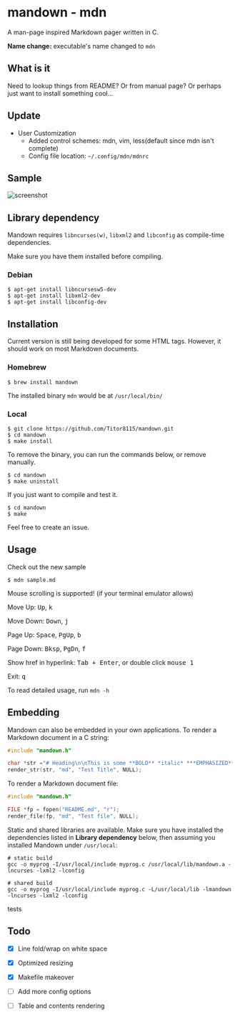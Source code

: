 # mandown - mdn

A man-page inspired Markdown pager written in C.

**Name change:** executable's name changed to `mdn`

## What is it

Need to lookup things from README? Or from manual page? Or perhaps just want to install something cool...

## Update

- User Customization
  - Added control schemes: mdn, vim, less(default since mdn isn't complete)
  - Config file location: `~/.config/mdn/mdnrc`

## Sample

![screenshot](./screenshot.png)

## Library dependency

Mandown requires `libncurses(w)`, `libxml2` and `libconfig` as compile-time dependencies.

Make sure you have them installed before compiling.

### Debian

```shell
$ apt-get install libncursesw5-dev
$ apt-get install libxml2-dev
$ apt-get install libconfig-dev
```

## Installation

Current version is still being developed for some HTML tags. However, it should work on most Markdown documents.

### Homebrew
```shell
$ brew install mandown
```

The installed binary `mdn` would be at `/usr/local/bin/`

### Local
```shell
$ git clone https://github.com/Titor8115/mandown.git
$ cd mandown
$ make install
```

To remove the binary, you can run the commands below, or remove manually.

```shell
$ cd mandown
$ make uninstall
```

If you just want to compile and test it.

```shell
$ cd mandown
$ make
```

Feel free to create an issue.

## Usage

Check out the new sample

```shell
$ mdn sample.md
```

Mouse scrolling is supported! (if your terminal emulator allows)

Move Up: <kbd>Up</kbd>, <kbd>k</kbd>

Move Down: <kbd>Down</kbd>, <kbd>j</kbd>

Page Up: <kbd>Space</kbd>,  <kbd>PgUp</kbd>, <kbd>b</kbd>

Page Down:  <kbd>Bksp</kbd>,  <kbd>PgDn</kbd>, <kbd>f</kbd>

Show href in hyperlink: <kbd>Tab + Enter</kbd>, or double click <kbd>mouse 1</kbd>

Exit: <kbd>q</kbd>

To read detailed usage, run `mdn -h`

## Embedding

Mandown can also be embedded in your own applications. To render a Markdown document in a C string:

```c
#include "mandown.h"

char *str ="# Heading\n\nThis is some **BOLD** *italic* ***EMPHASIZED*** text.";
render_str(str, "md", "Test Title", NULL);
```

To render a Markdown document file:

```c
#include "mandown.h"

FILE *fp = fopen("README.md", "r");
render_file(fp, "md", "Test file", NULL);
```

Static and shared libraries are available. Make sure you have installed the dependencies listed in **Library dependency** below, then assuming you installed Mandown under `/usr/local`:

```shell
# static build
gcc -o myprog -I/usr/local/include myprog.c /usr/local/lib/mandown.a -lncurses -lxml2 -lconfig
```

```shell
# shared build
gcc -o myprog -I/usr/local/include myprog.c -L/usr/local/lib -lmandown -lncurses -lxml2 -lconfig
```
tests

## Todo

- [x] Line fold/wrap on white space
- [x] Optimized resizing
- [x] Makefile makeover
- [ ] Add more config options
- [ ] Table and contents rendering

